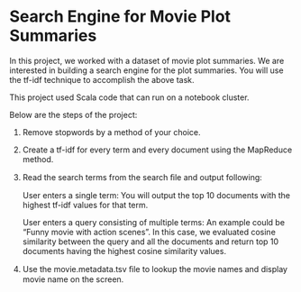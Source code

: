 # Search Engine for Movie Plot Summaries

In this project, we worked with a dataset of movie plot summaries. We are interested in building a search engine for the plot summaries.
You will use the tf-idf technique to accomplish the above task. 

This project used Scala code that can run on a notebook cluster.

Below are the steps of the project:

1. Remove stopwords by a method of your choice.

2. Create a tf-idf for every term and every document using the MapReduce method.

4. Read the search terms from the search ﬁle and output following:

    User enters a single term: You will output the top 10 documents with the highest tf-idf values for that term.

    User enters a query consisting of multiple terms: An example could be “Funny movie with action scenes”. In this case, we evaluated cosine similarity between the query and all the documents and return top 10 documents having the highest cosine similarity values. 

5. Use the movie.metadata.tsv ﬁle to lookup the movie names and display movie name on the screen.
